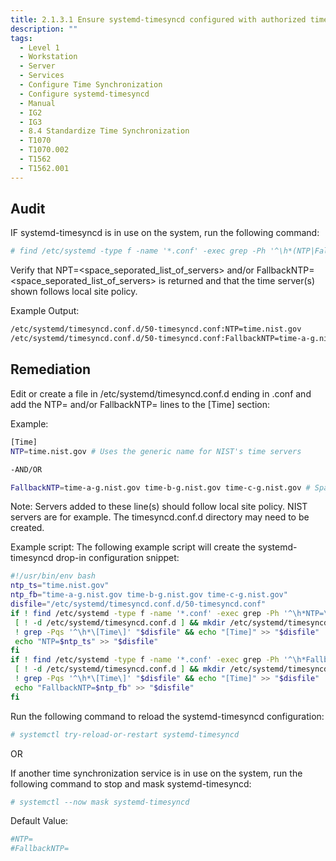 ```yaml
---
title: 2.1.3.1 Ensure systemd-timesyncd configured with authorized timeserver
description: ""
tags:
  - Level 1
  - Workstation
  - Server
  - Services
  - Configure Time Synchronization
  - Configure systemd-timesyncd
  - Manual
  - IG2
  - IG3
  - 8.4 Standardize Time Synchronization
  - T1070
  - T1070.002
  - T1562
  - T1562.001
---
```


## Audit
IF systemd-timesyncd is in use on the system, run the following command:
```bash
# find /etc/systemd -type f -name '*.conf' -exec grep -Ph '^\h*(NTP|FallbackNTP)=\H+' {} +
```

Verify that NPT=<space_seporated_list_of_servers> and/or FallbackNTP=<space_seporated_list_of_servers> is returned and that the time server(s) shown follows local site policy.

Example Output:
```bash
/etc/systemd/timesyncd.conf.d/50-timesyncd.conf:NTP=time.nist.gov
/etc/systemd/timesyncd.conf.d/50-timesyncd.conf:FallbackNTP=time-a-g.nist.gov time-b-g.nist.gov time-c-g.nist.gov
```

## Remediation
Edit or create a file in /etc/systemd/timesyncd.conf.d ending in .conf and add the NTP= and/or FallbackNTP= lines to the [Time] section:

Example:
```bash
[Time]
NTP=time.nist.gov # Uses the generic name for NIST's time servers

-AND/OR

FallbackNTP=time-a-g.nist.gov time-b-g.nist.gov time-c-g.nist.gov # Space separated list of NIST time servers
```

Note: Servers added to these line(s) should follow local site policy. NIST servers are for example. The timesyncd.conf.d directory may need to be created.

Example script: The following example script will create the systemd-timesyncd drop-in configuration snippet:
```bash
#!/usr/bin/env bash
ntp_ts="time.nist.gov"
ntp_fb="time-a-g.nist.gov time-b-g.nist.gov time-c-g.nist.gov"
disfile="/etc/systemd/timesyncd.conf.d/50-timesyncd.conf"
if ! find /etc/systemd -type f -name '*.conf' -exec grep -Ph '^\h*NTP=\H+' {} +; then
 [ ! -d /etc/systemd/timesyncd.conf.d ] && mkdir /etc/systemd/timesyncd.conf.d
 ! grep -Pqs '^\h*\[Time\]' "$disfile" && echo "[Time]" >> "$disfile"
 echo "NTP=$ntp_ts" >> "$disfile"
fi
if ! find /etc/systemd -type f -name '*.conf' -exec grep -Ph '^\h*FallbackNTP=\H+' {} +; then
 [ ! -d /etc/systemd/timesyncd.conf.d ] && mkdir /etc/systemd/timesyncd.conf.d
 ! grep -Pqs '^\h*\[Time\]' "$disfile" && echo "[Time]" >> "$disfile"
 echo "FallbackNTP=$ntp_fb" >> "$disfile"
fi
```

Run the following command to reload the systemd-timesyncd configuration:
```bash
# systemctl try-reload-or-restart systemd-timesyncd
```

OR

If another time synchronization service is in use on the system, run the following command to stop and mask systemd-timesyncd:
```bash
# systemctl --now mask systemd-timesyncd
```

Default Value:
```bash
#NTP=
#FallbackNTP=
```
